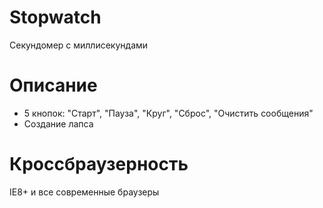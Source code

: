 # Stopwatch
Секундомер с миллисекундами
# Описание
- 5 кнопок: "Старт", "Пауза", "Круг", "Сброс", "Очистить сообщения"
- Создание лапса
# Кроссбраузерность
IE8+ и все современные браузеры

